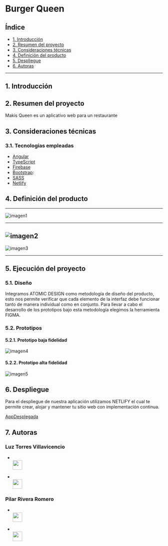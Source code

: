 # Burger Queen

## Índice

- [1. Introducción]()
- [2. Resumen del proyecto]()
- [3. Consideraciones técnicas ]()
- [4. Definición del producto]()
- [5. Despliegue]()
- [6. Autoras]()

---

## 1. Introducción

## 2. Resumen del proyecto

Makis Queen es un aplicativo web para un restaurante

## 3. Consideraciones técnicas
### 3.1. Tecnologías empleadas

- <a href="https://angular.io/">Angular</a>
- <a href="https://www.typescriptlang.org/">TypeScript</a>
- <a href="https://firebase.google.com/docs?authuser=0&hl=es">Firebase</a>
- <a href="https://getbootstrap.com/docs/5.1/getting-started/introduction/">Bootstrap</a>: 
- <a href="https://sass-lang.com/documentation">SASS</a>
- <a href="https://www.netlify.com/">Netlify</a>

## 4. Definición del producto

---

![imagen1](./my-app/src/assets/img/1.png)

---

![imagen2](./my-app/src/assets/img/2.png)
---

![imagen3](./my-app/src/assets/img/3.png)

---

## 5. Ejecución del proyecto
### 5.1. Diseño 
Integramos ATOMIC DESIGN como metodología de diseño del producto, esto nos permite verificar que cada elemento de la interfaz debe funcionar tanto de manera individual como en conjunto. Para llevar a cabo el desarrollo de los prototipos bajo esta metodología elegimos la herramienta FIGMA. 

### 5.2. Prototipos
#### 5.2.1. Prototipo baja fidelidad
![imagen4](./my-app/src/assets/img/prototipo_baja_fidelidad.PNG)


#### 5.2.2. Prototipo alta fidelidad
![imagen5](./my-app/src/assets/img/prototipo_alta_fidelidad.PNG)

## 6. Despliegue
Para el despliegue de nuestra aplicación utilizamos NETLIFY el cual te permite crear, alojar y mantener tu sitio web con implementación continua.

[AppDesplegada]()

## 7. Autoras

### Luz Torres Villavicencio
  * <code><a href = "https://www.linkedin.com/in/luz-elanny-torres-villavicencio-590745183/"> <img height="30" src="https://img.icons8.com/fluent/48/000000/linkedin.png"/></a></code>

  * <code><a href = "https://github.com/ElannyTorres"> <img height="30" src="https://cdn-icons-png.flaticon.com/512/25/25231.png"/> </a></code>

### Pilar Rivera Romero
  * <code><a href = "https://www.linkedin.com/in/pilar-rivera-romero/"> <img height="30" src="https://img.icons8.com/fluent/48/000000/linkedin.png"/> </a></code>

  * <code><a href = "https://github.com/MopiRiro"> <img height="30" src="https://cdn-icons-png.flaticon.com/512/25/25231.png"/> </a></code>
